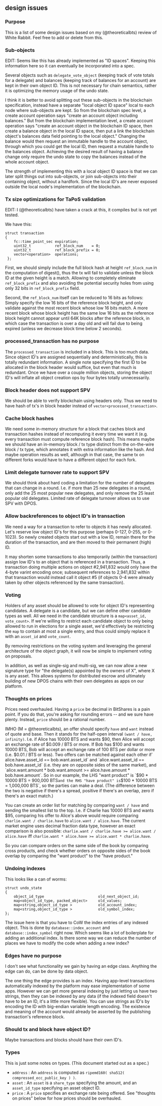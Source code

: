 ## design issues

### Purpose

This is a list of some design issues based on my (@theoreticalbts) review of White Rabbit. Feel free to add or delete from this.

### Sub-objects

EDIT: Seems like this has already implemented as "ID spaces". Keeping this information here so it can eventually be incorporated into a spec.

Several objects such as `delegate_vote_object` (keeping track of vote totals for a delegate) and balances (keeping track of balances for an account) are kept in their own object ID. This is not necessary for chain semantics, rather it is optimizing the memory usage of the undo state.

I think it is better to avoid splitting out these sub-objects in the blockchain specification, instead have a separate "local object ID space" local to each node where sub-objects are kept. So from the blockchain spec level, a create account operation says "create an account object including balances." But from the blockchain implementation level, a create account operation says "create an account object in the blockchain ID space, then create a balance object in the local ID space, then put a link the blockchain object's balances data field pointing to the local object." Changing the balance would then request an immutable handle to the account object, through which you could get the local ID, then request a mutable handle to the balances object. Achieving the desired result of having a balance change only require the undo state to copy the balances instead of the whole account object.

The strength of implementing this with a local object ID space is that we can later split things out into sub-objects, or join sub-objects into their containing object, without a hardfork. Since the local ID's are never exposed outside the local node's implementation of the blockchain.

### Tx size optimizations for TaPoS validation

EDIT: I (@theoreticalbts) have taken a crack at this, it compiles but is not yet tested.

We have this:

    struct transaction 
    {
        fc::time_point_sec expiration;
        uint32_t           ref_block_num    = 0;
        uint32_t           ref_block_prefix = 0;
        vector<operation>  operations;
     };

First, we should simply include the full block hash at height `ref_block_num` in the computation of digest(), thus the tx will fail to validate unless the block ID at the given height is a match. Allowing to completely eliminate `ref_block_prefix` and also avoiding the potential security holes from using only 32 bits in `ref_block_prefix` field.

Second, the `ref_block_num` itself can be reduced to 16 bits as follows: Simply specify the low 16 bits of the reference block height, and only validate against the most recent block whose low 16 bits match. A more recent block whose block height has the same low 16 bits as the reference block height cannot appear until 64K blocks after the reference block, in which case the transaction is over a day old and will fail due to being expired (unless we decrease block time below 2 seconds).

### processed_transaction has no purpose

The `processed_transaction` is included in a block. This is too much data. Since object ID's are assigned sequentially and deterministically, this is totally redundant information. A single note specifying the first ID to be allocated in the block header would suffice, but even that much is redundant. Once we have over a couple million objects, storing the object ID's will inflate all object creation ops by four bytes totally unnecessarily.

### Block header does not support SPV

We should be able to verify blockchain using headers only. Thus we need to have hash of tx's in block header instead of `vector<processed_transaction>`.

### Cache block hashes

We need some in-memory structure for a block that caches block and transaction hashes instead of recomputing it every time we want it (e.g. every transaction must compute reference block hash). This means maybe we should have an in-memory block / tx type distinct from the on-the-wire block / tx type, which annotates it with extra information like the hash. And maybe operation results as well, although in that case, the same tx on different forks would have to have a different object for each fork.

### Limit delegate turnover rate to support SPV

We should think about hard coding a limitation for the number of delegates that can change in a round. I.e. if more than 25 new delegates in a round, only add the 25 most popular new delegates, and only remove the 25 least popular old delegates. Limited rate of delegate turnover allows us to use SPV with DPOS.

### Allow backreferences to object ID's in transaction

We need a way for a transaction to refer to objects it has newly allocated. Let's reserve low object ID's for this purpose (perhaps 0-127, 0-255, or 0-1023). So newly created objects start out with a low ID, remain there for the duration of the transaction, and are then moved to their permanent (high) ID.

It may shorten some transactions to also temporarily (within the transaction) assign low ID's to an object that is referenced in a transaction. Thus, a transaction doing multiple actions on object #2,941,832 would only have the 4-byte varint encoding once; subsequent references to 2,941,832 within that transaction would instead call it object #5 (if objects 0-4 were already taken by other objects referenced by the same transaction).

### Voting

Holders of any asset should be allowed to vote for object ID's representing candidates. A delegate is a candidate, but we can define other candidate types as well. All we need in the candidate structure is a `map<asset_id, vote_count>`. If we're willing to restrict each candidate object to only being allowed to run in elections for a single asset, we'd effectively be restricting the `map` to contain at most a single entry, and thus could simply replace it with an `asset_id` and `vote_count`.

By removing restrictions on the voting system and leveraging the general architecture of the object graph, it will now be simple to implement voting on proposals.

In addition, as well as single-sig and multi-sig, we can now allow a new signature type for "the delegate(s) appointed by the owners of X", where X is any asset. This allows systems for distributed escrow and ultimately building of new DPOS chains with their own delegates as apps on our platform.

### Thoughts on prices

Prices need overhauled. Having a `price` be decimal in BitShares is a pain point. If you do that, you're asking for rounding errors -- and we sure have plenty. Instead, `price` should be a rational number.

IMHO (M = @theoreticalbts), an offer should specify `have` and `want` instead of quote and base. Then it stands for the half-open interval `(want / have, infinity)`. I.e. if Alice has 10000 BTS and wants $90, then Alice will accept an exchange rate of $0.009 / BTS or more. If Bob has $100 and wants 10000 BTS, Bob will accept an exchange rate of 100 BTS per dollar or more (i.e. $0.01 / BTS or less). Two offers can be matched against each other if` alice.have.asset_id == bob.want.asset_id` and `alice.want.asset_id == bob.have.asset_id` (i.e. they are on opposite sides of the same market), and `alice.want.amount * bob.want.amount >= alice.have.amount * bob.have.amount`. So in our example, the LHS "want product" is `$90 * 10000 BTS = 900,000 BTS` and the RHS "have product" is `$100 * 10000 BTS = 1,000,000 BTS`, so the parties can make a deal. (The difference between the two is negative if there's a spread, positive if there's an overlap, zero if there's an exact match.)

You can create an order list for matching by comparing `want / have` and sending the smallest list to the top. I.e. if Charlie has 10000 BTS and wants $95, comparing his offer to Alice's above would require comparing `charlie.want / charlie.have` to `alice.want / alice.have`. The current market engine uses decimal fraction data type, however an exact comparison is also possible: `charlie.want / charlie.have >= alice.want / alice.have` iff `charlie.want * alice.have >= alice.want * charlie.have`.

So you can compare orders on the same side of the book by comparing cross products, and check whether orders on opposite sides of the book overlap by comparing the "want product" to the "have product."

### Undoing indexes

This looks like a can of worms:

    struct undo_state
    {
        object_id_type                         old_next_object_id;
        map<object_id_type, packed_object>     old_values;
        map<string,object_id_type >            old_account_index;
        map<string,object_id_type >            old_symbol_index;
    };

The issue here is that you have to CoW the index entries of any indexed object. This is done by `database::index_account` and `database::index_symbol` right now. Which seems like a lot of boilerplate for adding an additional index. Is there some way we can reduce the number of places we have to modify the code when adding a new index?

### Edges have no purpose

I don't see what functionality we gain by having an edge class. Anything the edge can do, can be done by data object.

The one thing the edge provides is an index. Having app-level transactions automatically indexed by the platform may ease implementation of some apps. However we can get more general indexing by just letting us have two strings, then they can be indexed by any data (if the indexed field doesn't have to be an ID, it's a little more flexible). You can use strings as ID's by encoding the ID with big-endian variable length encoding. The existence and meaning of the account would already be asserted by the publishing transaction's reference block.

### Should tx and block have object ID?

Maybe transactions and blocks should have their own ID's.

### Types

This is just some notes on types. (This document started out as a spec.)

- `address` : An `address` is computed as `ripemd160( sha512( compressed_ecc_public_key ) )`.
- `asset` : An `asset` is a `share_type` specifying the amount, and an `asset_id_type` specifying an asset object ID.
- `price` : A `price` specifies an exchange rate being offered. See "thoughts on prices" below for how prices should be overhauled.
